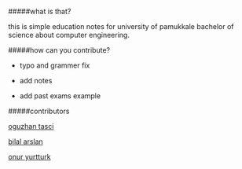 #####what is that?

this is simple education notes for university of pamukkale bachelor of science about computer engineering.



#####how can you contribute?

- typo and grammer fix

- add notes

- add past exams example




#####contributors

[oguzhan tasci](http://twitter.com/oguzhntasci)

[bilal arslan](https://twitter.com/_bilalarslan)

[onur yurtturk](https://twitter.com/oyurtturk)
